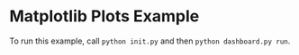 # Matplotlib Plots Example

To run this example, call `python init.py` and then `python dashboard.py run`.
